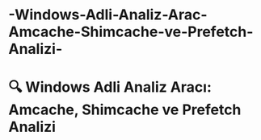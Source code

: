 # -Windows-Adli-Analiz-Arac-Amcache-Shimcache-ve-Prefetch-Analizi-
# 🔍 Windows Adli Analiz Aracı: Amcache, Shimcache ve Prefetch Analizi 
